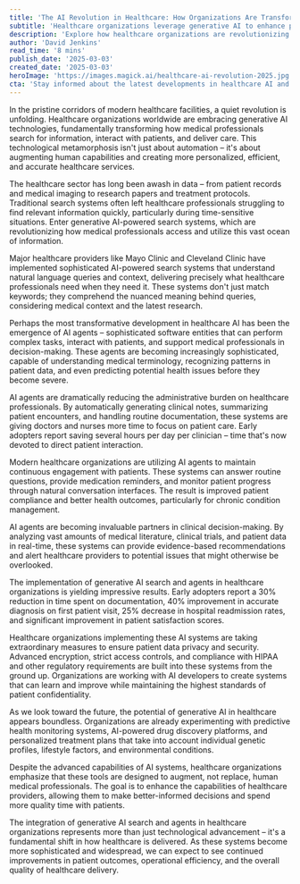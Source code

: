```yaml
---
title: 'The AI Revolution in Healthcare: How Organizations Are Transforming Patient Care Through Generative AI'
subtitle: 'Healthcare organizations leverage generative AI to enhance patient care and clinical efficiency'
description: 'Explore how healthcare organizations are revolutionizing patient care through generative AI technologies, transforming information access, patient interaction, and clinical decision-making. Discover remarkable improvements in efficiency and patient outcomes, while maintaining strict privacy standards. This technological evolution promises to enhance, not replace, human medical professionals.'
author: 'David Jenkins'
read_time: '8 mins'
publish_date: '2025-03-03'
created_date: '2025-03-03'
heroImage: 'https://images.magick.ai/healthcare-ai-revolution-2025.jpg'
cta: 'Stay informed about the latest developments in healthcare AI and digital transformation. Follow us on LinkedIn for regular updates on how technology is reshaping the future of patient care.'
---
```


In the pristine corridors of modern healthcare facilities, a quiet revolution is unfolding. Healthcare organizations worldwide are embracing generative AI technologies, fundamentally transforming how medical professionals search for information, interact with patients, and deliver care. This technological metamorphosis isn't just about automation – it's about augmenting human capabilities and creating more personalized, efficient, and accurate healthcare services.

The healthcare sector has long been awash in data – from patient records and medical imaging to research papers and treatment protocols. Traditional search systems often left healthcare professionals struggling to find relevant information quickly, particularly during time-sensitive situations. Enter generative AI-powered search systems, which are revolutionizing how medical professionals access and utilize this vast ocean of information.

Major healthcare providers like Mayo Clinic and Cleveland Clinic have implemented sophisticated AI-powered search systems that understand natural language queries and context, delivering precisely what healthcare professionals need when they need it. These systems don't just match keywords; they comprehend the nuanced meaning behind queries, considering medical context and the latest research.

Perhaps the most transformative development in healthcare AI has been the emergence of AI agents – sophisticated software entities that can perform complex tasks, interact with patients, and support medical professionals in decision-making. These agents are becoming increasingly sophisticated, capable of understanding medical terminology, recognizing patterns in patient data, and even predicting potential health issues before they become severe.

AI agents are dramatically reducing the administrative burden on healthcare professionals. By automatically generating clinical notes, summarizing patient encounters, and handling routine documentation, these systems are giving doctors and nurses more time to focus on patient care. Early adopters report saving several hours per day per clinician – time that's now devoted to direct patient interaction.

Modern healthcare organizations are utilizing AI agents to maintain continuous engagement with patients. These systems can answer routine questions, provide medication reminders, and monitor patient progress through natural conversation interfaces. The result is improved patient compliance and better health outcomes, particularly for chronic condition management.

AI agents are becoming invaluable partners in clinical decision-making. By analyzing vast amounts of medical literature, clinical trials, and patient data in real-time, these systems can provide evidence-based recommendations and alert healthcare providers to potential issues that might otherwise be overlooked.

The implementation of generative AI search and agents in healthcare organizations is yielding impressive results. Early adopters report a 30% reduction in time spent on documentation, 40% improvement in accurate diagnosis on first patient visit, 25% decrease in hospital readmission rates, and significant improvement in patient satisfaction scores.

Healthcare organizations implementing these AI systems are taking extraordinary measures to ensure patient data privacy and security. Advanced encryption, strict access controls, and compliance with HIPAA and other regulatory requirements are built into these systems from the ground up. Organizations are working with AI developers to create systems that can learn and improve while maintaining the highest standards of patient confidentiality.

As we look toward the future, the potential of generative AI in healthcare appears boundless. Organizations are already experimenting with predictive health monitoring systems, AI-powered drug discovery platforms, and personalized treatment plans that take into account individual genetic profiles, lifestyle factors, and environmental conditions.

Despite the advanced capabilities of AI systems, healthcare organizations emphasize that these tools are designed to augment, not replace, human medical professionals. The goal is to enhance the capabilities of healthcare providers, allowing them to make better-informed decisions and spend more quality time with patients.

The integration of generative AI search and agents in healthcare organizations represents more than just technological advancement – it's a fundamental shift in how healthcare is delivered. As these systems become more sophisticated and widespread, we can expect to see continued improvements in patient outcomes, operational efficiency, and the overall quality of healthcare delivery.